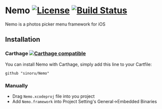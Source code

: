# Nemo [![License](https://img.shields.io/badge/license-BSD-blue.svg)](https://raw.githubusercontent.com/sinoru/Nemo/master/LICENSE) [![Build Status](https://travis-ci.org/sinoru/Nemo.svg)](https://travis-ci.org/sinoru/Nemo)
Nemo is a photos picker menu framework for iOS

## Installation
### Carthage [![Carthage compatible](https://img.shields.io/badge/Carthage-compatible-4BC51D.svg?style=flat)](https://github.com/Carthage/Carthage)
You can install Nemo with Carthage, simply add this line to your Cartfile:

```
github "sinoru/Nemo"
```

### Manually
* Drag `Nemo.xcodeproj` file into you project
* Add `Nemo.framework` into Project Setting's General->Embedded Binaries
